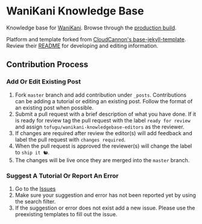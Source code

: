 # WaniKani Knowledge Base

Knowledge base for [WaniKani](https://www.wanikani.com). Browse through the [production build](https://knowledge.wanikani.com/).

Platform and template forked from [CloudCannon's base-jekyll-template](https://github.com/CloudCannon/base-jekyll-template). Review their [README](https://github.com/CloudCannon/base-jekyll-template) for developing and editing information.

## Contribution Process

### Add Or Edit Existing Post

1. Fork `master` branch and add contribution under `_posts`. Contributions can be adding a tutorial or editing an existing post. Follow the format of an existing post when possible.
2. Submit a pull request with a brief description of what you have done. If it is ready for review tag the pull request with the label `ready for review` and assign `tofugu/wanikani-knowledgebase-editors` as the reviewer.
3. If changes are required after review the editor(s) will add feedback and label the pull request with `changes required`.
4. When the pull request is approved the reviewer(s) will change the label to `ship it 🐿️`.
5. The changes will be live once they are merged into the `master` branch.

### Suggest A Tutorial Or Report An Error

1. Go to the [Issues](https://github.com/tofugu/wanikani-knowledgebase/issues)
2. Make sure your suggestion and error has not been reported yet by using the search filter.
3. If the suggestion or error does not exist add a new issue. Please use the preexisting templates to fill out the issue.
